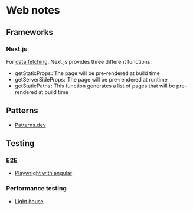 # Web notes

## Frameworks

### Next.js

For [data fetching](https://blog.logrocket.com/ssg-vs-ssr-in-next-js/), Next.js provides three different functions:

* getStaticProps : The page will be pre-rendered at build time
* getServerSideProps:  The page will be pre-rendered at runtime
* getStaticPaths : This function generates a list of pages that will be pre-rendered at build time

## Patterns

* [Patterns.dev](https://www.patterns.dev/)

## Testing

### E2E

* [Playwright with angular](https://github.com/microsoft/playwright-schematic)

### Performance testing

* [Light house](https://lighthouse-metrics.com/)
